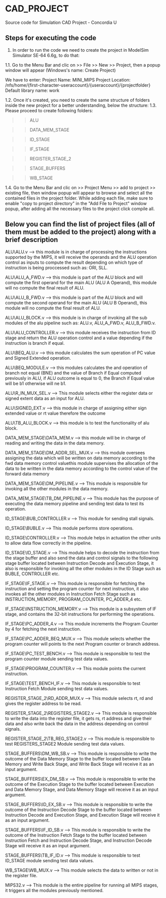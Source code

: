 # CAD_PROJECT
Source code for Simulation CAD Project - Concordia U

Steps for executing the code
------------------------------

1. In order to run the code we need to create the project in ModelSim Simulator SE-64 6.6g, to do that:

1.1. Go to the Menu Bar and clic on >> File >> New >> Project, then a popup window will appear (Windows's name: Create Project)

We have to enter: 
Project Name: MINI_MIPS
Project Location: /nfs/home/{first-character-useraccount}/{useraccount}/{projectfolder}
Default library name: work

1.2. Once it's created, you need to create the same structure of folders inside the new project for a better understanding, below the structure:
1.3. Please proceed to create following folders:

>> ALU

>> DATA_MEM_STAGE

>> ID_STAGE

>> IF_STAGE

>> REGISTER_STAGE_2

>> STAGE_BUFFERS

>> WB_STAGE


1.4. Go to the Menu Bar and clic on >> Project Menu >> add to project >> existing file, then window popup will appear to browse and select all the contained files in the project folder.
While adding each file, make sure to enable "copy to project directory" in the "Add File to Project" window popup, after adding all the necessary files to the project click compile all.

Below you can find the list of project files (all of them must be added to the project) along with a brief description
------------------------------------------------------------------------------------------------------------------------

 ALU\ALU.v  --> this module is in charge of processing the instructions supported by the MIPS, it will receive the operands and the ALU operation control as inputs to compute the result depending on which type of instruction is being proccessed such as: ORI, SLL.

 ALU\ALU_A_FWD.v  --> this module is part of the ALU block and will compute the first operand for the main ALU (ALU A Operand), this module will no compute the final result of ALU.

 ALU\ALU_B_FWD.v  --> this module is part of the ALU block and will compute the second operand for the main ALU (ALU B Operand), this module will no compute the final result of ALU.

 ALU\ALU_BLOCK.v  --> this module is in charge of invoking all the sub modules of the alu pipeline such as: ALU.v, ALU_A_FWD.v, ALU_B_FWD.v.

 ALU\ALU_CONTROLLER.v  --> this module receives the instruction from ID stage and return the ALU operation control and a value depending if the instruction is branch if equal.

 ALU\BEQ_ALU.v  -->  this module calculates the sum operation of PC value and Signed Extended operation.

 ALU\BEQ_MODULE.v  --> this modules calculates the and operation of branch not equal (BNE) and the value of Branch if Equal computed previously in ALU, if ALU outcome is equal to 0, the Branch if Equal value will be b1 otherwise will ne b1.

 ALU\R_IN_MUX_SEL.v  --> This module selects either the register data or signed extent data as an input for ALU.

 ALU\SIGNED_EXT.v  --> this module in charge of assigning either sign extended value or rt value therefore the outcome 

 ALU\TB_ALU_BLOCK.v  --> this module is to test the functionality of alu block.

DATA_MEM_STAGE\DATA_MEM.v  --> this module will be in charge of reading and writing the data in the data memory.

DATA_MEM_STAGE\DM_ADDR_SEL_MUX.v  --> this module oversees assigning the data which will be written on data memory according to the fwd data memory control valuethis module supervises the allocation of the data to be written in the data memory according to the control value of the forward data memory

DATA_MEM_STAGE\DM_PIPELINE.v  --> This module is responsible for invoking all the other modules in the data memory.

DATA_MEM_STAGE\TB_DM_PIPELINE.v  --> This module has the purpose of executing the data memory pipeline and sending test data to test its operation.

 ID_STAGE\BUB_CONTROLLER.v  --> This module for sending stall signals.

 ID_STAGE\BUBLE.v  --> This module performs store operations.

 ID_STAGE\CONTROLLER.v  --> This module helps in actuation the other units to allow data flow correctly in the pipeline.

 ID_STAGE\ID_STAGE.v  -->  This module helps to decode the instruction from the stage buffer and also send the data and control signals to the following stage buffer located between Instruction Decode and Execution Stage, it also is responsible for invoking all the other modules in the ID Stage such as BUBLE, CONTROLLER etc.

 IF_STAGE\IF_STAGE.v  --> This module is responsible for fetching the instruction and setting the program counter for next instruction, it also invokes all the other modules in Instruction Fetch Stage such as INSTRUCTION_MEMORY, PROGRAM_COUNTER, PC_ADDER_4 etc.

 IF_STAGE\INSTRUCTION_MEMORY.v  --> This module is a subsystem of IF stage, and contains the 32-bit instructions for performing the operations.

 IF_STAGE\PC_ADDER_4.v  --> This module increments the Program Counter by 4 for fetching the next instruction.

 IF_STAGE\PC_ADDER_BEQ_MUX.v  --> This module selects whether the program counter will points to the next Program counter or branch address.


 IF_STAGE\PC_TEST_BENCH.v  -->  This module is responsible to test the program counter module sending test data values.

 IF_STAGE\PROGRAM_COUNTER.v  --> This module points the current instruction.

 IF_STAGE\TEST_BENCH_IF.v  --> This module is responsible to test Instruction Fetch Module sending test data values.

 REGISTER_STAGE_2\RD_ADDR_MUX.v  --> This module selects rt, rd and gives the register address to be read.


 REGISTER_STAGE_2\REGISTERS_STAGE2.v  --> This module is responsible to write the data into the register file, it gets rs, rt address and give their data and also write back the data in the address depending on control signals.

 REGISTER_STAGE_2\TB_REG_STAGE2.v  --> This module is responsible to test REGISTERS_STAGE2 Module sending test data values.

 STAGE_BUFFERS\DM_WB_SB.v  --> This module is responsible to write the outcome of the Data Memory Stage to the buffer located between Data Memory and Write Back Stage, and Write Back Stage will receive it as an input argument.

 STAGE_BUFFERS\EX_DM_SB.v  --> This module is responsible to write the outcome of the Execution Stage to the buffer located between Execution and Data Memory Stage, and Data Memory Stage will receive it as an input argument.

 STAGE_BUFFERS\ID_EX_SB.v  --> This module is responsible to write the outcome of the Instruction Decode Stage to the buffer located between Instruction Decode and Execution Stage, and Execution Stage will receive it as an input argument.

 STAGE_BUFFERS\IF_ID_SB.v  --> This module is responsible to write the outcome of the Instruction Fetch Stage to the buffer located between Instruction Fetch and Instruction Decode Stage, and Instruction Decode Stage will receive it as an input argument.

 STAGE_BUFFERS\TB_IF_ID.v  --> This module is responsible to test ID_STAGE module  sending test data values.

 WB_STAGE\WB_MUX.v  --> This module selects the data to written or not in the register file.

 MIPS32.v  --> This module is the entire pipeline for running all MIPS stages, it triggers all the modules previously mentioned.





